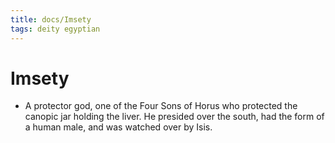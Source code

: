 ```yaml
---
title: docs/Imsety
tags: deity egyptian
---
```


# Imsety
- A protector god, one of the Four Sons of Horus who protected the canopic jar holding the liver. He presided over the south, had the form of a human male, and was watched over by Isis.